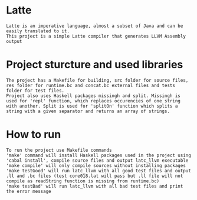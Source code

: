 # Latte

    Latte is an imperative language, almost a subset of Java and can be easily translated to it.
    This project is a simple Latte compiler that generates LLVM Assembly output

# Project sturcture and used libraries
    The project has a Makefile for building, src folder for source files, res folder for runtime.bc and concat.bc external files and tests folder for test files. 
    Project also uses Haskell packages missingh and split. Missingh is used for 'repl' function, which replaces occurencies of one string with another. Split is used for 'splitOn' function which splits a string with a given separator and returns an array of strings.

# How to run
    To run the project use Makefile commands
    'make' command will install Haskell packages used in the project using 'cabal install', compile source files and output latc_llvm executable
    'make compile' will only compile sources without installing packages
    'make testGood' will run latc_llvm with all good test files and output .ll and .bc files (test core018.lat will pass but .ll file will not compile as readString function is missing from runtime.bc)
    'make testBad' will run latc_llvm with all bad test files and print the error message
